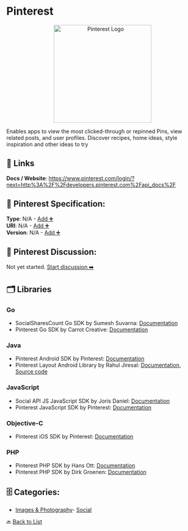 # Pinterest
<p align="center">
    <img width="256" src="https://raw.githubusercontent.com/apis-list/apis-list/main/apis/pinterest/logo_256x256.png" alt="Pinterest Logo"/>
</p>
Enables apps to view the most clicked-through or repinned Pins, view related posts, and user profiles.  Discover recipes, home ideas, style inspiration and other ideas to try

##  🔗 Links
**Docs / Website**: https://www.pinterest.com/login/?next=http%3A%2F%2Fdevelopers.pinterest.com%2Fapi_docs%2F

## 🧬 Pinterest Specification:
**Type**: N/A - [Add ➕](https://github.com/apis-list/apis-list/edit/main/apis.yaml#L14979)  
**URI**: N/A - [Add ➕](https://github.com/apis-list/apis-list/edit/main/apis.yaml#L14979)  
**Version**: N/A - [Add ➕](https://github.com/apis-list/apis-list/edit/main/apis.yaml#L14979)

## 💬 Pinterest Discussion:
Not yet started. [Start discussion ➡️](https://github.com/apis-list/apis-list/discussions/new)

## 🗂️ Libraries
### Go
- SocialSharesCount Go SDK by Sumesh Suvarna: [Documentation](https://github.com/gssumesh/socialsharescount)
- Pinterest Go SDK by Carrot Creative: [Documentation](https://github.com/carrot/go-pinterest)
### Java
- Pinterest Android SDK by Pinterest: [Documentation](https://developers.pinterest.com/docs/sdks/android/)
- Pinterest Layout Android Library by Rahul Jiresal: [Documentation](http://www.rahuljiresal.com/2014/03/pinterest-style-layout-on-android/), [Source code](https://github.com/rahuljiresal/Pinterest-Layout-Android-Demo)
### JavaScript
- Social API JS JavaScript SDK by Joris Daniel: [Documentation](https://github.com/yoriiis/social-api.js)
- Pinterest JavaScript SDK by Pinterest: [Documentation](https://developers.pinterest.com/docs/sdks/js/)
### Objective-C
- Pinterest iOS SDK by Pinterest: [Documentation](https://developers.pinterest.com/docs/sdks/ios/)
### PHP
- Pinterest PHP SDK by Hans Ott: [Documentation](https://github.com/hansott/pinterest-php)
- Pinterest PHP SDK by Dirk Groenen: [Documentation](https://github.com/dirkgroenen/Pinterest-API-PHP)


## 🗄️ Categories:
- [Images & Photography](https://github.com/apis-list/apis-list#images--photography-)- [Social](https://github.com/apis-list/apis-list#social-)

🔙  [Back to List](https://github.com/apis-list/apis-list)
